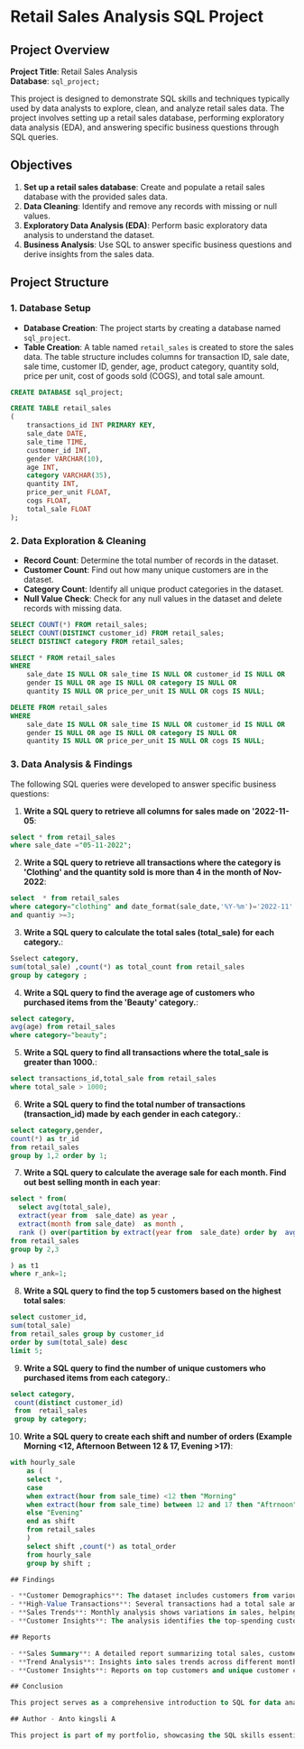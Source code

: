 # Retail Sales Analysis SQL Project

## Project Overview

**Project Title**: Retail Sales Analysis   
**Database**: `sql_project;`

This project is designed to demonstrate SQL skills and techniques typically used by data analysts to explore, clean, and analyze retail sales data. The project involves setting up a retail sales database, performing exploratory data analysis (EDA), and answering specific business questions through SQL queries.

## Objectives

1. **Set up a retail sales database**: Create and populate a retail sales database with the provided sales data.
2. **Data Cleaning**: Identify and remove any records with missing or null values.
3. **Exploratory Data Analysis (EDA)**: Perform basic exploratory data analysis to understand the dataset.
4. **Business Analysis**: Use SQL to answer specific business questions and derive insights from the sales data.

## Project Structure

### 1. Database Setup

- **Database Creation**: The project starts by creating a database named `sql_project`.
- **Table Creation**: A table named `retail_sales` is created to store the sales data. The table structure includes columns for transaction ID, sale date, sale time, customer ID, gender, age, product category, quantity sold, price per unit, cost of goods sold (COGS), and total sale amount.

```sql
CREATE DATABASE sql_project;

CREATE TABLE retail_sales
(
    transactions_id INT PRIMARY KEY,
    sale_date DATE,	
    sale_time TIME,
    customer_id INT,	
    gender VARCHAR(10),
    age INT,
    category VARCHAR(35),
    quantity INT,
    price_per_unit FLOAT,	
    cogs FLOAT,
    total_sale FLOAT
);
```

### 2. Data Exploration & Cleaning

- **Record Count**: Determine the total number of records in the dataset.
- **Customer Count**: Find out how many unique customers are in the dataset.
- **Category Count**: Identify all unique product categories in the dataset.
- **Null Value Check**: Check for any null values in the dataset and delete records with missing data.

```sql
SELECT COUNT(*) FROM retail_sales;
SELECT COUNT(DISTINCT customer_id) FROM retail_sales;
SELECT DISTINCT category FROM retail_sales;

SELECT * FROM retail_sales
WHERE 
    sale_date IS NULL OR sale_time IS NULL OR customer_id IS NULL OR 
    gender IS NULL OR age IS NULL OR category IS NULL OR 
    quantity IS NULL OR price_per_unit IS NULL OR cogs IS NULL;

DELETE FROM retail_sales
WHERE 
    sale_date IS NULL OR sale_time IS NULL OR customer_id IS NULL OR 
    gender IS NULL OR age IS NULL OR category IS NULL OR 
    quantity IS NULL OR price_per_unit IS NULL OR cogs IS NULL;
```

### 3. Data Analysis & Findings

The following SQL queries were developed to answer specific business questions:

1. **Write a SQL query to retrieve all columns for sales made on '2022-11-05**:
```sql
select * from retail_sales
where sale_date ="05-11-2022";
```

2. **Write a SQL query to retrieve all transactions where the category is 'Clothing' and the quantity sold is more than 4 in the month of Nov-2022**:
```sql
select  * from retail_sales 
where category="clothing" and date_format(sale_date,'%Y-%m')='2022-11'
and quantiy >=3;
```

3. **Write a SQL query to calculate the total sales (total_sale) for each category.**:
```sql
Sselect category,
sum(total_sale) ,count(*) as total_count from retail_sales
group by category ;
```

4. **Write a SQL query to find the average age of customers who purchased items from the 'Beauty' category.**:
```sql
select category,
avg(age) from retail_sales 
where category="beauty";
```

5. **Write a SQL query to find all transactions where the total_sale is greater than 1000.**:
```sql
select transactions_id,total_sale from retail_sales 
where total_sale > 1000;
```

6. **Write a SQL query to find the total number of transactions (transaction_id) made by each gender in each category.**:
```sql
select category,gender,
count(*) as tr_id
from retail_sales
group by 1,2 order by 1;
```

7. **Write a SQL query to calculate the average sale for each month. Find out best selling month in each year**:
```sql
select * from(
  select avg(total_sale),
  extract(year from  sale_date) as year ,
  extract(month from sale_date)  as month ,
  rank () over(partition by extract(year from  sale_date) order by  avg(total_sale) desc  )as r_ank
from retail_sales 
group by 2,3

) as t1
where r_ank=1;
```

8. **Write a SQL query to find the top 5 customers based on the highest total sales**:
```sql
select customer_id,
sum(total_sale)
from retail_sales group by customer_id 
order by sum(total_sale) desc
limit 5;
```

9. **Write a SQL query to find the number of unique customers who purchased items from each category.**:
```sql
select category,
 count(distinct customer_id) 
 from  retail_sales 
 group by category;

```

10. **Write a SQL query to create each shift and number of orders (Example Morning <12, Afternoon Between 12 & 17, Evening >17)**:
```sql
with hourly_sale 
	as (
	select *,
	case 
	when extract(hour from sale_time) <12 then "Morning"
	when extract(hour from sale_time) between 12 and 17 then "Aftrnoon"
	else "Evening"
	end as shift
	from retail_sales
	) 
	select shift ,count(*) as total_order
	from hourly_sale 
	group by shift ;

## Findings

- **Customer Demographics**: The dataset includes customers from various age groups, with sales distributed across different categories such as Clothing and Beauty.
- **High-Value Transactions**: Several transactions had a total sale amount greater than 1000, indicating premium purchases.
- **Sales Trends**: Monthly analysis shows variations in sales, helping identify peak seasons.
- **Customer Insights**: The analysis identifies the top-spending customers and the most popular product categories.

## Reports

- **Sales Summary**: A detailed report summarizing total sales, customer demographics, and category performance.
- **Trend Analysis**: Insights into sales trends across different months and shifts.
- **Customer Insights**: Reports on top customers and unique customer counts per category.

## Conclusion

This project serves as a comprehensive introduction to SQL for data analysts, covering database setup, data cleaning, exploratory data analysis, and business-driven SQL queries. The findings from this project can help drive business decisions by understanding sales patterns, customer behavior, and product performance.

## Author - Anto kingsli A

This project is part of my portfolio, showcasing the SQL skills essential for data analyst roles. 

 


